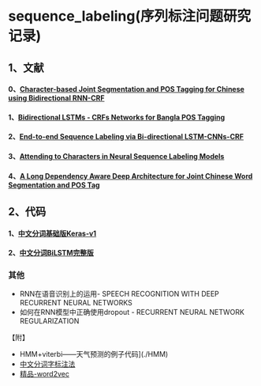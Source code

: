 # sequence_labeling(序列标注问题研究记录)

## 1、文献

####  0、[Character-based Joint Segmentation and POS Tagging for Chinese using Bidirectional RNN-CRF](./papper/0/0.md)

#### 1、[Bidirectional LSTMs - CRFs Networks for Bangla POS Tagging](./papper/1/1.md)

#### 2、[End-to-end Sequence Labeling via Bi-directional LSTM-CNNs-CRF ](./papper/2/2.md)

#### 3、[Attending to Characters in Neural Sequence Labeling Models](./papper/3/3.md)

#### 4、[A Long Dependency Aware Deep Architecture for Joint Chinese Word Segmentation and POS Tag](./papper/4/4.md)

## 2、代码

#### 1、[中文分词基础版Keras-v1](./codes/cws/cws_v1.ipynb)

#### 2、[中文分词BiLSTM完整版](./codes/cws/1_lstm_cws_keras/lstm_cws_jp3.ipynb)



### 其他

- RNN在语音识别上的运用- SPEECH RECOGNITION WITH DEEP RECURRENT NEURAL NETWORKS
- 如何在RNN模型中正确使用dropout - RECURRENT NEURAL NETWORK REGULARIZATION

【附】

- HMM+viterbi——天气预测的例子代码](./HMM)
- [中文分词字标注法](./pdf/中文分词入门之字标注法.pdf)
- [精品-word2vec](./pdf/word2vec.pdf)


